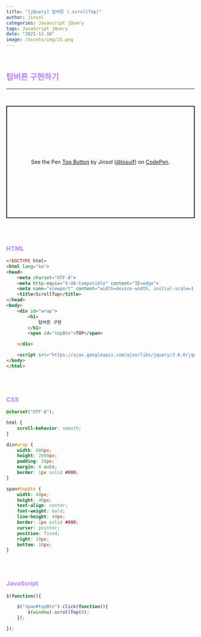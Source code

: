 ```yaml
---
title: "[jQuery] 탑버튼 (.scrollTop)"
author: Jinsol
categories: Javascript jQuery
tags: JavaScript jQuery
date: "2021-11-10"
image: /assets/img/JS.png
---
```


<br>

## <span style="color:#B983FF">탑버튼 구현하기</span>

<hr>
<br>

<p class="codepen" data-height="300" data-default-tab="html,result" data-slug-hash="QWMxzXY" data-user="losuif" style="height: 300px; box-sizing: border-box; display: flex; align-items: center; justify-content: center; border: 2px solid; margin: 1em 0; padding: 1em;">
  <span>See the Pen <a href="https://codepen.io/losuif/pen/QWMxzXY">
  Top Button</a> by Jinsol (<a href="https://codepen.io/losuif">@losuif</a>)
  on <a href="https://codepen.io">CodePen</a>.</span>
</p>
<script async src="https://cpwebassets.codepen.io/assets/embed/ei.js"></script>


<br><br>

### <span style="color:#B983FF">HTML</span>

```html
<!DOCTYPE html>
<html lang="ko">
<head>
    <meta charset="UTF-8">
    <meta http-equiv="X-UA-Compatible" content="IE=edge">
    <meta name="viewport" content="width=device-width, initial-scale=1.0">
    <title>ScrollTop</title>
</head>
<body>
    <div id="wrap">
        <h1>
            탑버튼 구현
        </h1>
        <span id="topBtn">TOP</span>

    </div>

    <script src="https://ajax.googleapis.com/ajax/libs/jquery/3.6.0/jquery.min.js"></script>
</body>
</html>
```

<br><br>

### <span style="color:#B983FF">CSS</span>

```css
@charset("UTF-8");

html {
    scroll-behavior: smooth;
}

div#wrap {
    width: 600px;
    height: 2000px;
    padding: 20px;
    margin: 0 auto;
    border: 1px solid #000;
}

span#topBtn {
    width: 40px;
    height: 40px;
    text-align: center;
    font-weight: bold;
    line-height: 40px;
    border: 1px solid #000;
    cursor: pointer;
    position: fixed;
    right: 10px;
    bottom: 10px;
}
```


<br><br>

### <span style="color:#B983FF">JavaScript</span>

```javascript
$(function(){

    $("span#topBtn").click(function(){
        $(window).scrollTop(0);
    });

});
```
